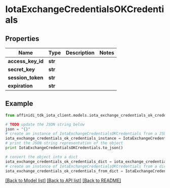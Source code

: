 # IotaExchangeCredentialsOKCredentials

## Properties

| Name              | Type    | Description | Notes |
| ----------------- | ------- | ----------- | ----- |
| **access_key_id** | **str** |             |
| **secret_key**    | **str** |             |
| **session_token** | **str** |             |
| **expiration**    | **str** |             |

## Example

```python
from affinidi_tdk_iota_client.models.iota_exchange_credentials_ok_credentials import IotaExchangeCredentialsOKCredentials

# TODO update the JSON string below
json = "{}"
# create an instance of IotaExchangeCredentialsOKCredentials from a JSON string
iota_exchange_credentials_ok_credentials_instance = IotaExchangeCredentialsOKCredentials.from_json(json)
# print the JSON string representation of the object
print IotaExchangeCredentialsOKCredentials.to_json()

# convert the object into a dict
iota_exchange_credentials_ok_credentials_dict = iota_exchange_credentials_ok_credentials_instance.to_dict()
# create an instance of IotaExchangeCredentialsOKCredentials from a dict
iota_exchange_credentials_ok_credentials_from_dict = IotaExchangeCredentialsOKCredentials.from_dict(iota_exchange_credentials_ok_credentials_dict)
```

[[Back to Model list]](../README.md#documentation-for-models) [[Back to API list]](../README.md#documentation-for-api-endpoints) [[Back to README]](../README.md)
